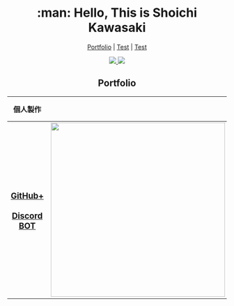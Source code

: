 <h1 align="center">:man: Hello, This is Shoichi Kawasaki</h1>

<p align="center">
  <a href="#Portfolio">Portfolio</a> |
  <a href="#test">Test</a> |
  <a href="#test">Test</a>
</p>

<p align="center">
  <a href="mailto:r02.gm.2100219@da.iwasaki.ac.jp">
    <img src="https://img.shields.io/badge/-r02.gm.2100219@da.iwasaki.ac.jp-c14438?style=flat&logo=Gmail&logoColor=white&link=mailto:r02.gm.2100219@da.iwasaki.ac.jp"></img>
  </a>
  <a href="https://www.github.com/shopipi/">
    <img src="https://img.shields.io/badge/-shopipi-grey?style=flat&logo=github&logoColor=white&link=https://github.com/shopipi/"></img>
  </a>
</p>

<h2 align="center">Portfolio</h2>

| 個人製作 || チーム制作 ||
| :---: | :--- | :---: | :--- |
| <h3><a href="https://github.com/shopipi/GitHubPlus">GitHub+<br><br>Discord BOT</a></h3> | <img src="https://cdn.discordapp.com/attachments/732196715666341919/859231870473338880/After.png" width="400" alt=""> | <h3><a href="https://github.com/shinkyu-seisaku/KORO-Project">KORO - Project<br><br>DirectX 9</a></h3> | ![](http://placehold.it/400x200/78c5d6/fff/) |
  
<!-- - ○○
- ✕✕

<h1 id="Portfolio">:open_file_folder: Portfolio</h1> -->

<!-- ## Some of my Github Stats -->

<!-- [![Github stats](https://github-readme-stats.vercel.app/api?username=shopipi&show_icons=true&include_all_commits=true)](https://github.com/shopipi/github-readme-stats) -->
<!-- [![Top Langs](https://github-readme-stats.vercel.app/api/top-langs/?username=shopipi&layout=compact)](https://github.com/shopipi/github-readme-stats) -->
